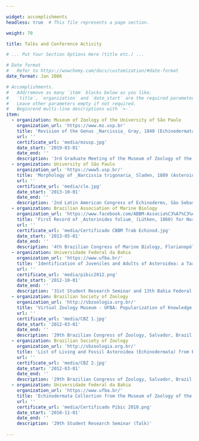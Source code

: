 ```yaml
---

widget: accomplishments
headless: true  # This file represents a page section.

weight: 70

title: Talks and Conference Activity

# ... Put Your Section Options Here (title etc.) ...

# Date format
#   Refer to https://wowchemy.com/docs/customization/#date-format
date_format: Jan 2006

# Accomplishments.
#   Add/remove as many `item` blocks below as you like.
#   `title`, `organization` and `date_start` are the required parameters.
#   Leave other parameters empty if not required.
#   Begin/end multi-line descriptions with `>-`.
item:
  - organization: Museum of Zoology of the University of São Paulo
    organization_url: 'https://www.mz.usp.br'
    title: 'Revision of the Genus _Narcissia_ Gray, 1840 (Echinodermata, Asteroidea): from Morphology to Taxonomy'
    url: ''
    certificate_url: 'media/mzusp.jpg'
    date_start: '2019-03-01'
    date_end: ''
    description: '3rd Graduate Meeting of the Museum of Zoology of the University of São Paulo, São Paulo, Brazil (Poster)'
  - organization: University of São Paulo
    organization_url: 'https://www5.usp.br/'
    title: 'Morphology of _Narcissia trigonaria_ Sladen, 1889 (Asteroidea: Ophidiasteridae): a Taxonomic Problem?'
    url: ''
    certificate_url: 'media/cle.jpg'
    date_start: '2013-10-01'
    date_end: ''
    description: '2nd Latin American Congress of Echinoderms, São Sebastião, Brazil (Poster)'
  - organization: Brazilian Association of Marine Biology
    organization_url: 'https://www.facebook.com/ABBM-Associa%C3%A7%C3%A3o-Brasileira-de-Biologia-Marinha-493904747303537/'
    title: 'First Record of _Asterinides folium_ (Lütken, 1860) for Northeastern Brazil'
    url: ''
    certificate_url: 'media/Certificado CBBM Trab Echinod.jpg'
    date_start: '2013-05-01'
    date_end: ''
    description: '4th Brazilian Congress of Marine Biology, Florianopólis, Brazil (Poster)'
  - organization: Universidade Federal da Bahia
    organization_url: 'https://www.ufba.br/'
    title: 'Identification of Juveniles and Adults of Asteroidea: a Taxonomic Problem'
    url: ''
    certificate_url: 'media/pibic2012.png'
    date_start: '2012-10-01'
    date_end: ''
    description: '31st Student Research Seminar and 13th Bahia Federal University Research and Graduate Seminar, Salvador, Brazil (Talk)'   
  - organization: Brazilian Society of Zoology
    organization_url: 'http://sbzoologia.org.br/'
    title: 'Virtual Zoology Museum - UFBA: Popularization of Knowledge about the Phylum Echinodermata'
    url: ''
    certificate_url: 'media/CBZ 1.jpg'
    date_start: '2012-03-01'
    date_end: '' 
    description: '29th Brazilian Congress of Zoology, Salvador, Brazil (Talk)'
  - organization: Brazilian Society of Zoology
    organization_url: 'http://sbzoologia.org.br/'
    title: 'List of Living and Fossil Asteroidea (Echinodermata) from Brazil: a Focus on the Fauna of Bahia'
    url: ''
    certificate_url: 'media/CBZ 2.jpg'
    date_start: '2012-03-01'
    date_end: '' 
    description: '29th Brazilian Congress of Zoology, Salvador, Brazil (Poster)' 
  - organization: Universidade Federal da Bahia
    organization_url: 'https://www.ufba.br/'
    title: 'Echinodermata Collection from the Museum of Zoology of the Bahia Federal University: Testimonies of Biodiversity'
    url: ''
    certificate_url: 'media/Certificado Pibic 2010.png'
    date_start: '2010-11-01'
    date_end: '' 
    description: '29th Student Research Seminar (Talk)'
    
---
```

